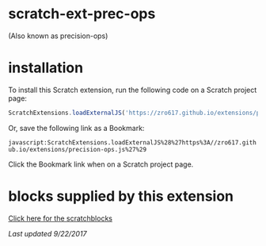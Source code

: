 # scratch-ext-prec-ops
(Also known as precision-ops)

# installation
To install this Scratch extension, run the following code on a Scratch project page:

```js
ScratchExtensions.loadExternalJS('https://zro617.github.io/extensions/precision-ops.js')
```

Or, save the following link as a Bookmark:

`javascript:ScratchExtensions.loadExternalJS%28%27https%3A//zro617.github.io/extensions/precision-ops.js%27%29`

Click the Bookmark link when on a Scratch project page.

# blocks supplied by this extension
[Click here for the scratchblocks](https://scratchblocks.github.io/#%3Cinstalled%20precision%20operators%3F%20%3A%3Aextension%3E%0A(%5B%5D%20%2B%20%5B%5D%20%3A%3Aextension)%0A(%5B%5D%20-%20%5B%5D%20%3A%3Aextension)%0A(%5B%5D%20*%20%5B%5D%20%3A%3Aextension)%0A(%5B%5D%20%2F%20%5B%5D%20%3A%3Aextension)%0A(%5B%5D%20%5C%5C%20%5B%5D%20%3A%3Aextension)%0A(%5B%5D%20%5E%20%5B%5D%20%3A%3Aextension)%0A(%5B%5D%20th%20root%20of%20%5B%5D%20%3A%3Aextension)%0A(%5B%5D!%20%3A%3Aextension)%0A(%5B%5D%20mod%20%5B%5D%20%3A%3Aextension)%0A(round%20%5B%5D%20%3A%3Aextension)%0A(%5Bsqrt%20v%5D%20of%20%5B%5D%20%3A%3Aextension)%0A%3C%5B%5D%20is%20%5Bnumber%20v%5D%20%3F%20%3A%3Aextension%3E%0A%3C%5B%5D%20%3E%20%5B%5D%20%3A%3Aextension%3E%0A%3C%5B%5D%20%3C%20%5B%5D%20%3A%3Aextension%3E%0A%3C%5B%5D%20%3D%20%5B%5D%20%3A%3Aextension%3E%0A%3C%5B%5D%20!%3D%20%5B%5D%20%3A%3Aextension%3E%0A(random%20%3A%3Aextension)%0A(pick%20random%20from%20%5B%5D%20to%20%5B%5D%20%3A%3Aextension)%0A(maximum%20of%20%5B%5D%20and%20%5B%5D%20%3A%3Aextension)%0A(minimum%20of%20%5B%5D%20and%20%5B%5D%20%3A%3Aextension)%0A(pi%20%3A%3Aextension)%0A(precision%20%3A%3Aextension)%0A(iterations%20%3A%3Aextension)%0A%3Cusing%20Taylor%20series%3F%20%3A%3Aextension%3E%0Aset%20precision%20to%20()%20decimal%20places%20%3A%3Aextension%0A%0Aset%20iterations%20to%20()%20%3A%3Aextension%0A%0Aset%20Taylor%20series%20flag%20to%20%3C%3E%20%3A%3Aextension)

*Last updated 9/22/2017*
